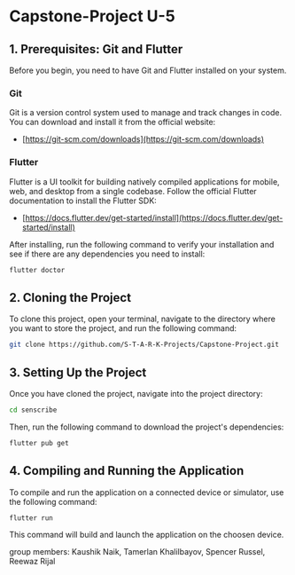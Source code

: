 # Capstone-Project U-5

## 1. Prerequisites: Git and Flutter

Before you begin, you need to have Git and Flutter installed on your system.

### Git

Git is a version control system used to manage and track changes in code. You can download and install it from the official website:

*   [https://git-scm.com/downloads](https://git-scm.com/downloads)

### Flutter

Flutter is a UI toolkit for building natively compiled applications for mobile, web, and desktop from a single codebase. Follow the official Flutter documentation to install the Flutter SDK:

*   [https://docs.flutter.dev/get-started/install](https://docs.flutter.dev/get-started/install)

After installing, run the following command to verify your installation and see if there are any dependencies you need to install:

```bash
flutter doctor
```

## 2. Cloning the Project

To clone this project, open your terminal, navigate to the directory where you want to store the project, and run the following command:

```bash
git clone https://github.com/S-T-A-R-K-Projects/Capstone-Project.git
```

## 3. Setting Up the Project

Once you have cloned the project, navigate into the project directory:

```bash
cd senscribe
```

Then, run the following command to download the project's dependencies:

```bash
flutter pub get
```

## 4. Compiling and Running the Application

To compile and run the application on a connected device or simulator, use the following command:

```bash
flutter run
```

This command will build and launch the application on the choosen device.



group members: Kaushik Naik, Tamerlan Khalilbayov, Spencer Russel, Reewaz Rijal
